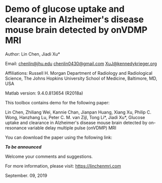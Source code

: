 # Demo of glucose uptake and clearance in Alzheimer's disease mouse brain detected by onVDMP MRI

Author: Lin Chen, Jiadi Xu*

Email: chenlin@jhu.edu   chenlin0430@gmail.com   XuJ@kennedykrieger.org

Affiliations:
Russell H. Morgan Department of Radiology and Radiological Science, The Johns Hopkins University School of Medicine, Baltimore, MD, USA

Matlab version: 9.4.0.813654 (R2018a)

This toolbox contains demo for the following paper:

Lin Chen, Zhiliang Wei, Kannie Chan, Jianpan Huang, Xiang Xu, Philip C. Wong, Hanzhang Lu, Peter C. M. van Zijl, Tong Li*, Jiadi Xu*, Glucose uptake and clearance in Alzheimer's disease mouse brain detected by on-resonance variable delay multiple pulse (onVDMP) MRI

You can download the paper using the following link:

***To be announced***

Welcome your comments and suggestions.

For more information, please visit: https://linchenmri.com

September. 09, 2019
